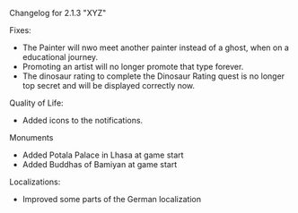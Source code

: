 Changelog for 2.1.3 "XYZ"

Fixes:
- The Painter will nwo meet another painter instead of a ghost, when on a educational journey.
- Promoting an artist will no longer promote that type forever.
- The dinosaur rating to complete the Dinosaur Rating quest is no longer top secret and will be displayed correctly now.

Quality of Life:
- Added icons to the notifications.

Monuments
- Added Potala Palace in Lhasa at game start
- Added Buddhas of Bamiyan at game start

Localizations:
- Improved some parts of the German localization
